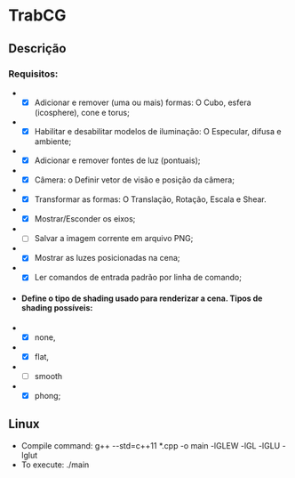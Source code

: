 # TrabCG

## Descrição

### Requisitos:
* - [x] Adicionar e remover (uma ou mais) formas: O Cubo, esfera (icosphere), cone e torus;
* - [x] Habilitar e desabilitar modelos de iluminação: O Especular, difusa e ambiente;
* - [x] Adicionar e remover fontes de luz (pontuais);
* - [x] Câmera: o Definir vetor de visão e posição da câmera;
* - [x] Transformar as formas: O Translação, Rotação, Escala e Shear.
* - [x] Mostrar/Esconder os eixos;
* - [ ] Salvar a imagem corrente em arquivo PNG;
* - [x] Mostrar as luzes posicionadas na cena;
* - [x] Ler comandos de entrada padrão por linha de comando;
* #### Define o tipo de shading usado para renderizar a cena. Tipos de shading possíveis: 
* - [x] none, 
* - [x] flat, 
* - [ ] smooth 
* - [x] phong;

## Linux
  * Compile command: g++ --std=c++11 *.cpp -o main -lGLEW -lGL -lGLU -lglut
  * To execute: ./main
